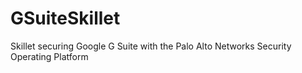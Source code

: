 # GSuiteSkillet
Skillet securing Google G Suite with the Palo Alto Networks Security Operating Platform

